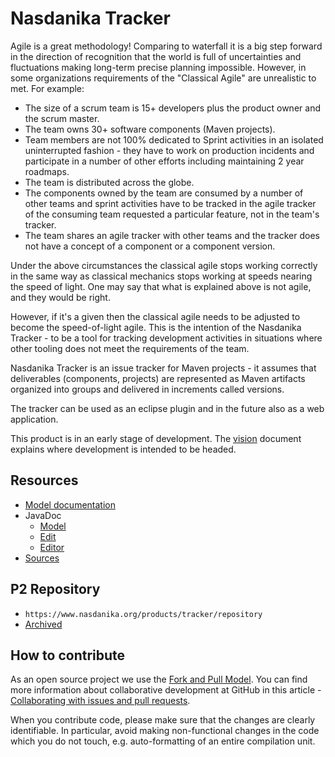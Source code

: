 # Nasdanika Tracker

Agile is a great methodology! 
Comparing to waterfall it is a big step forward in the direction of recognition that the world is full of uncertainties and fluctuations making long-term precise planning impossible.
However, in some organizations requirements of the "Classical Agile" are unrealistic to met. For example:

* The size of a scrum team is 15+ developers plus the product owner and the scrum master.
* The team owns 30+ software components (Maven projects).
* Team members are not 100% dedicated to Sprint activities in an isolated uninterrupted fashion - they have to work on production incidents and participate in a number of other efforts including maintaining 2 year roadmaps.
* The team is distributed across the globe.
* The components owned by the team are consumed by a number of other teams and sprint activities have to be tracked in the agile tracker of the consuming team requested a particular feature, not in the team's tracker.
* The team shares an agile tracker with other teams and the tracker does not have a concept of a component or a component version.

Under the above circumstances the classical agile stops working correctly in the same way as classical mechanics stops working at speeds nearing the speed of light. 
One may say that what is explained above is not agile, and they would be right. 

However, if it's a given then the classical agile needs to be adjusted to become the speed-of-light agile. 
This is the intention of the Nasdanika Tracker - to be a tool for tracking development activities in situations where other tooling does not meet the requirements of the team.      

Nasdanika Tracker is an issue tracker for Maven projects - it assumes that deliverables (components, projects) are represented as Maven artifacts organized into groups and delivered in increments called versions.

The tracker can be used as an eclipse plugin and in the future also as a web application. 

This product is in an early stage of development. The [vision](vision.html) document explains where development is intended to be headed.    

## Resources

* [Model documentation](modeldoc/index.html)
* JavaDoc
    * [Model](apidocs/model)
    * [Edit](apidocs/edit)
    * [Editor](apidocs/editor)
* [Sources](tracker.zip)    

## P2 Repository

* ``https://www.nasdanika.org/products/tracker/repository``
* [Archived](https://www.nasdanika.org/products/tracker/org.nasdanika.bank.repository-0.1.0-SNAPSHOT.zip)

## How to contribute

As an open source project we use the [Fork and Pull Model](https://help.github.com/articles/about-collaborative-development-models/).
You can find more information about collaborative development at GitHub in this article - [Collaborating with issues and pull requests](https://help.github.com/categories/collaborating-with-issues-and-pull-requests).

When you contribute code, please make sure that the changes are clearly identifiable. In particular, avoid making non-functional changes in the code which you do not touch, 
e.g. auto-formatting of an entire compilation unit. 

